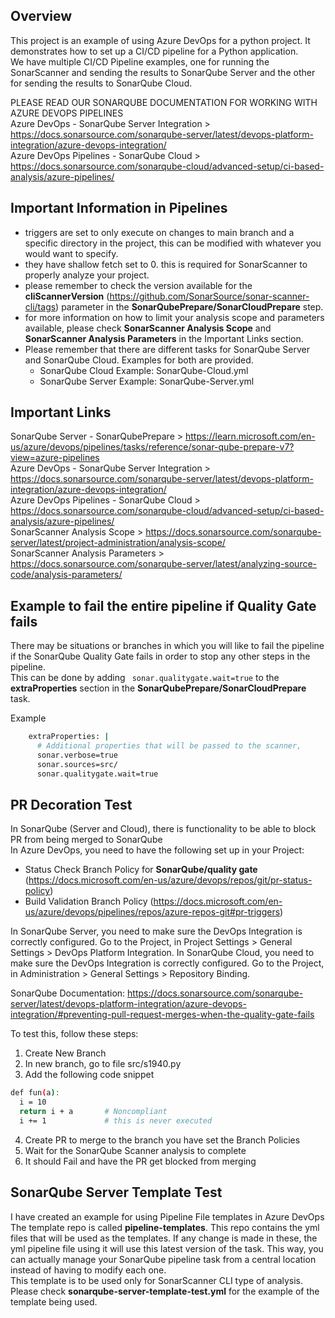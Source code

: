 ## Overview

This project is an example of using Azure DevOps for a python project. It demonstrates how to set up a CI/CD pipeline for a Python application.  
We have multiple CI/CD Pipeline examples, one for running the SonarScanner and sending the results to SonarQube Server and the other for sending the results to SonarQube Cloud.  

PLEASE READ OUR SONARQUBE DOCUMENTATION FOR WORKING WITH AZURE DEVOPS PIPELINES  
Azure DevOps - SonarQube Server Integration > https://docs.sonarsource.com/sonarqube-server/latest/devops-platform-integration/azure-devops-integration/  
Azure DevOps Pipelines - SonarQube Cloud > https://docs.sonarsource.com/sonarqube-cloud/advanced-setup/ci-based-analysis/azure-pipelines/  

## Important Information in Pipelines
- triggers are set to only execute on changes to main branch and a specific directory in the project, this can be modified with whatever you would want to specify.
- they have shallow fetch set to 0. this is required for SonarScanner to properly analyze your project.  
- please remember to check the version available for the **cliScannerVersion** (https://github.com/SonarSource/sonar-scanner-cli/tags) parameter in the **SonarQubePrepare/SonarCloudPrepare** step.
- for more information on how to limit your analysis scope and parameters available, please check **SonarScanner Analysis Scope** and **SonarScanner Analysis Parameters** in the Important Links section.
- Please remember that there are different tasks for SonarQube Server and SonarQube Cloud. Examples for both are provided.
    - SonarQube Cloud Example: SonarQube-Cloud.yml  
    - SonarQube Server Example: SonarQube-Server.yml 

## Important Links
SonarQube Server - SonarQubePrepare > https://learn.microsoft.com/en-us/azure/devops/pipelines/tasks/reference/sonar-qube-prepare-v7?view=azure-pipelines  
Azure DevOps - SonarQube Server Integration > https://docs.sonarsource.com/sonarqube-server/latest/devops-platform-integration/azure-devops-integration/  
Azure DevOps Pipelines - SonarQube Cloud > https://docs.sonarsource.com/sonarqube-cloud/advanced-setup/ci-based-analysis/azure-pipelines/  
SonarScanner Analysis Scope > https://docs.sonarsource.com/sonarqube-server/latest/project-administration/analysis-scope/  
SonarScanner Analysis Parameters > https://docs.sonarsource.com/sonarqube-server/latest/analyzing-source-code/analysis-parameters/  

## Example to fail the entire pipeline if Quality Gate fails
There may be situations or branches in which you will like to fail the pipeline if the SonarQube Quality Gate fails in order to stop any other steps in the pipeline.  
This can be done by adding ```
sonar.qualitygate.wait=true``` 
to the **extraProperties** section in the **SonarQubePrepare/SonarCloudPrepare** task.  

Example
``` sh
    extraProperties: |
      # Additional properties that will be passed to the scanner, 
      sonar.verbose=true
      sonar.sources=src/
      sonar.qualitygate.wait=true
```

## PR Decoration Test  
In SonarQube (Server and Cloud), there is functionality to be able to block PR from being merged to SonarQube  
In Azure DevOps, you need to have the following set up in your Project:  
- Status Check Branch Policy for **SonarQube/quality gate** (https://docs.microsoft.com/en-us/azure/devops/repos/git/pr-status-policy)
- Build Validation Branch Policy (https://docs.microsoft.com/en-us/azure/devops/pipelines/repos/azure-repos-git#pr-triggers)

In SonarQube Server, you need to make sure the DevOps Integration is correctly configured. Go to the Project, in Project Settings > General Settings > DevOps Platform Integration.
In SonarQube Cloud, you need to make sure the DevOps Integration is correctly configured. Go to the Project, in Administration > General Settings > Repository Binding. 

SonarQube Documentation:
https://docs.sonarsource.com/sonarqube-server/latest/devops-platform-integration/azure-devops-integration/#preventing-pull-request-merges-when-the-quality-gate-fails

To test this, follow these steps:
1. Create New Branch
2. In new branch, go to file src/s1940.py
3. Add the following code snippet
``` sh
def fun(a):
  i = 10
  return i + a       # Noncompliant
  i += 1             # this is never executed
```
4. Create PR to merge to the branch you have set the Branch Policies
5. Wait for the SonarQube Scanner analysis to complete
6. It should Fail and have the PR get blocked from merging

## SonarQube Server Template Test  
I have created an example for using Pipeline File templates in Azure DevOps
The template repo is called **pipeline-templates**. This repo contains the yml files that will be used as the templates. If any change is made in these, the yml pipeline file using it will use this latest version of the task. This way, you can actually manage your SonarQube pipeline task from a central location instead of having to modify each one.  
This template is to be used only for SonarScanner CLI type of analysis.   
Please check **sonarqube-server-template-test.yml** for the example of the template being used. 